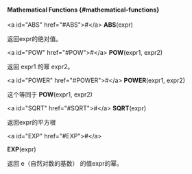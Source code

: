 #### Mathematical Functions {#mathematical-functions}

&lt;a id=&quot;ABS&quot; href=&quot;#ABS&quot;&gt;#&lt;/a&gt; **ABS**(expr)

返回expr的绝对值。

&lt;a id=&quot;POW&quot; href=&quot;#POW&quot;&gt;#&lt;/a&gt; **POW**(expr1, expr2)

返回 expr1 的幂 expr2。

&lt;a id=&quot;POWER&quot; href=&quot;#POWER&quot;&gt;#&lt;/a&gt; **POWER**(expr1, expr2)

这个等同于 **POW**(expr1, expr2)

&lt;a id=&quot;SQRT&quot; href=&quot;#SQRT&quot;&gt;#&lt;/a&gt; **SQRT**(expr)

返回expr的平方根

&lt;a id=&quot;EXP&quot; href=&quot;#EXP&quot;&gt;#&lt;/a&gt;

**EXP**(expr)

返回 e（自然对数的基数） 的值expr的幂。